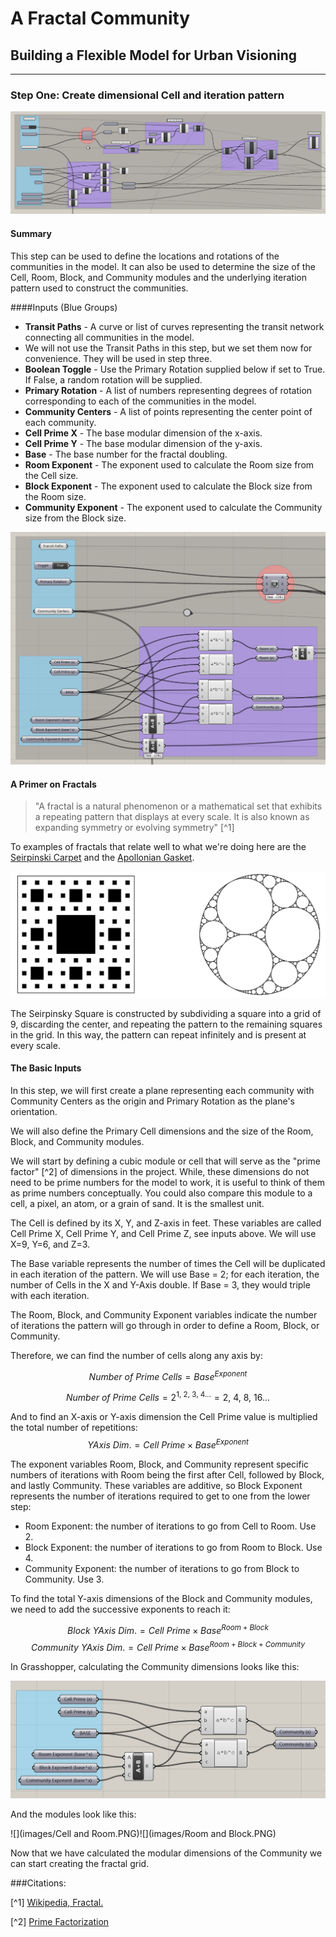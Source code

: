 # A Fractal Community
## Building a Flexible Model for Urban Visioning
---

### Step One: Create dimensional Cell and iteration pattern

![](images/step1.png)

#### Summary
This step can be used to define the locations and rotations of the communities in the model. It can also be used to determine the size of the Cell, Room, Block, and Community modules and the underlying iteration pattern used to construct the communities. 

####Inputs (Blue Groups)
- **Transit Paths** - A curve or list of curves representing the transit network connecting all communities in the model.
 - We will not use the Transit Paths in this step, but we set them now for convenience. They will be used in step three. 
- **Boolean Toggle** - Use the Primary Rotation supplied below if set to True. If False, a random rotation will be supplied. 
- **Primary Rotation** - A list of numbers representing degrees of rotation corresponding to each of the communities in the model. 
- **Community Centers** - A list of points representing the center point of each community.
- **Cell Prime X** - The base modular dimension of the x-axis.
- **Cell Prime Y** - The base modular dimension of the y-axis.
- **Base** - The base number for the fractal doubling.
- **Room Exponent** - The exponent used to calculate the Room size from the Cell size.
- **Block Exponent** - The exponent used to calculate the Block size from the Room size.
- **Community Exponent** - The exponent used to calculate the Community size from the Block size.

![](images/1-inputs.PNG)

#### A Primer on Fractals

>"A fractal is a natural phenomenon or a mathematical set that exhibits a repeating pattern that displays at every scale. It is also known as expanding symmetry or evolving symmetry" [^1]

To examples of fractals that relate well to what we're doing here are the [Seirpinski Carpet](https://en.wikipedia.org/wiki/Sierpinski_carpet) and the [Apollonian Gasket](https://en.wikipedia.org/wiki/Apollonian_gasket).

![](images/fractals.png)

The Seirpinsky Square is constructed by subdividing a square into a grid of 9, discarding the center, and repeating the pattern to the remaining squares in the grid. In this way, the pattern can repeat infinitely and is present at every scale. 

#### The Basic Inputs

In this step, we will first create a plane representing each community with Community Centers as the origin and Primary Rotation as the plane's orientation.

We will also define the Primary Cell dimensions and the size of the Room, Block, and Community modules. 

We will start by defining a cubic module or cell that will serve as the "prime factor" [^2] of dimensions in the project. While, these dimensions do not need to be prime numbers for the model to work, it is useful to think of them as prime numbers conceptually. You could also compare this module to a cell, a pixel, an atom, or a grain of sand. It is the smallest unit. 

The Cell is defined by its X, Y, and Z-axis in feet. These variables are called Cell Prime X, Cell Prime Y, and Cell Prime Z, see inputs above. We will use X=9, Y=6, and Z=3. 

The Base variable represents the number of times the Cell will be duplicated in each iteration of the pattern. We will use Base = 2; for each iteration, the number of Cells in the X and Y-Axis double. If Base = 3, they would triple with each iteration. 

The Room, Block, and Community Exponent variables indicate the number of iterations the pattern will go through in order to define a Room, Block, or Community.

Therefore, we can find the number of cells along any axis by:

$$
Number\ of\ Prime\ Cells = Base ^ {Exponent}
$$

$$
Number\ of\ Prime\ Cells = 2^{1,\ 2,\ 3,\ 4...} = 2,\ 4,\ 8,\ 16...
$$

And to find an X-axis or Y-axis dimension the Cell Prime value is multiplied the total number of repetitions: 
$$
YAxis\ Dim. = Cell\ Prime \times Base ^ {Exponent}
$$

The exponent variables Room, Block, and Community represent specific numbers of iterations with Room being the first after Cell, followed by Block, and lastly Community. These variables are additive, so Block Exponent represents the number of iterations required to get to one from the lower step:

- Room Exponent: the number of iterations to go from Cell to Room. Use 2.
- Block Exponent: the number of iterations to go from Room to Block. Use 4.
- Community Exponent: the number of iterations to go from Block to Community. Use 3.

To find the total Y-axis dimensions of the Block and Community modules, we need to add the successive exponents to reach it: 

$$
Block\ YAxis\ Dim. = Cell\ Prime \times Base ^ {Room+Block}
$$
$$
Community\ YAxis\ Dim. = Cell\ Prime \times Base ^ {Room+Block+Community}
$$

In Grasshopper, calculating the Community dimensions looks like this:

![](images/1-community.PNG)

And the modules look like this:

![](images/Cell and Room.PNG)![](images/Room and Block.PNG)

Now that we have calculated the modular dimensions of the Community we can start creating the fractal grid.

###Citations:

[^1] [ Wikipedia, Fractal.](https://en.wikipedia.org/wiki/Fractal)

[^2] [Prime Factorization](http://www.mathsisfun.com/prime-factorization.html)
